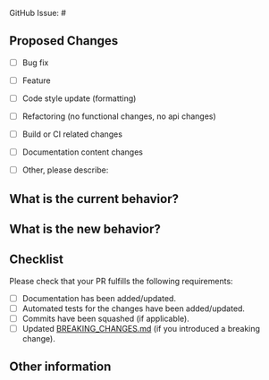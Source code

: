 GitHub Issue: #
<!-- Link to relevant GitHub issue if applicable.
     All PRs should be associated with an issue -->

## Proposed Changes
<!-- Please check one or more that apply to this PR. -->

- [ ] Bug fix
- [ ] Feature
- [ ] Code style update (formatting)
- [ ] Refactoring (no functional changes, no api changes)
- [ ] Build or CI related changes
- [ ] Documentation content changes
- [ ] Other, please describe:


## What is the current behavior?
<!-- Please describe the current behavior that you are modifying,
     or link to a relevant issue. -->


## What is the new behavior?
<!-- Please describe the new behavior after your modifications. -->


## Checklist

Please check that your PR fulfills the following requirements:

- [ ] Documentation has been added/updated.
- [ ] Automated tests for the changes have been added/updated.
- [ ] Commits have been squashed (if applicable).
- [ ] Updated [BREAKING_CHANGES.md](../BREAKING_CHANGES.md) (if you introduced a breaking change).

<!-- If this PR contains a breaking change, please describe the impact
     and migration path for existing applications below. -->

## Other information
<!-- Please provide any additional information if necessary -->
